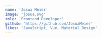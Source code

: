 ```yaml
---
name: 'Josua Meier'
image: 'josua.svg'
role: 'Frontend Developer'
github: 'https://github.com/JosuaMeier'
likes: 'JavaScript, Vue, Material Design'
---
```

